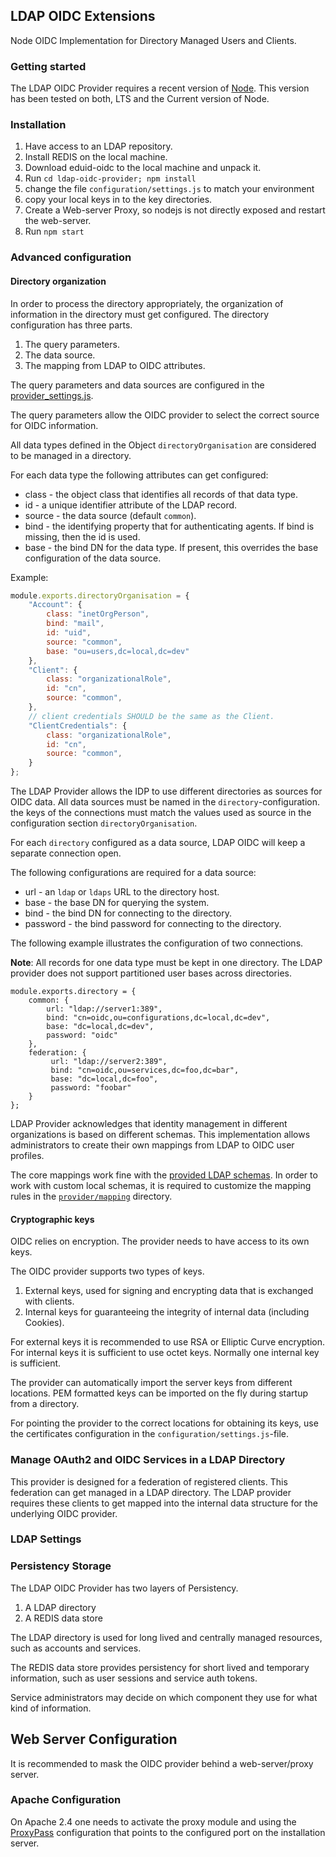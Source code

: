 ## LDAP OIDC Extensions

Node OIDC Implementation for Directory Managed Users and Clients.

### Getting started

The LDAP OIDC Provider requires a recent version of [Node](http://nodejs.org).
This version has been tested on both, LTS and the Current version of Node.

### Installation

1.  Have access to an LDAP repository.
2.  Install REDIS on the local machine.
3.  Download eduid-oidc to the local machine and unpack it.
4.  Run ```cd ldap-oidc-provider; npm install```
5.  change the file ```configuration/settings.js``` to match your environment
6.  copy your local keys in to the key directories.
8.  Create a Web-server Proxy, so nodejs is not directly exposed and restart the
    web-server.
9.  Run ```npm start```

### Advanced configuration

#### Directory organization

In order to process the directory appropriately, the organization of information
in the directory must get configured. The directory configuration has three
parts.

1.  The query parameters.
2.  The data source.
3.  The mapping from LDAP to OIDC attributes.

The query parameters and data sources are configured in the
[provider_settings.js](provider/provider_settings.js).

The query parameters allow the OIDC provider to select the correct source for
OIDC information.

All data types defined in the Object ```directoryOrganisation``` are considered
to be managed in a directory.

For each data type the following attributes can get configured:

*   class - the object class that identifies all records of that data type.
*   id - a unique identifier attribute of the LDAP record.
*   source - the data source (default ```common```).
*   bind - the identifying property that for authenticating agents. If bind is missing, then the id is used.
*   base - the bind DN for the data type. If present, this overrides the base configuration of the data source.

Example:
```javascript
module.exports.directoryOrganisation = {
    "Account": {
        class: "inetOrgPerson",
        bind: "mail",
        id: "uid",
        source: "common",
        base: "ou=users,dc=local,dc=dev"
    },
    "Client": {
        class: "organizationalRole",
        id: "cn",
        source: "common",
    },
    // client credentials SHOULD be the same as the Client.
    "ClientCredentials": {
        class: "organizationalRole",
        id: "cn",
        source: "common",
    }
};
```

The LDAP Provider allows the IDP to use different directories as sources for
OIDC data. All data sources must be named in the ```directory```-configuration.
the keys of the connections must match the values used as source in the
configuration section ```directoryOrganisation```.

For each ```directory``` configured as a data source, LDAP OIDC will keep
a separate connection open.

The following configurations are required for a data source:

*   url - an ```ldap``` or ```ldaps``` URL to the directory host.
*   base - the base DN for querying the system.
*   bind - the bind DN for connecting to the directory.
*   password - the bind password for connecting to the directory.

The following example illustrates the configuration of two connections.

**Note**: All records for one data type must be kept in one directory. The LDAP
provider does not support partitioned user bases across directories.

```
module.exports.directory = {
    common: {
        url: "ldap://server1:389",
        bind: "cn=oidc,ou=configurations,dc=local,dc=dev",
        base: "dc=local,dc=dev",
        password: "oidc"
    },
    federation: {
         url: "ldap://server2:389",
         bind: "cn=oidc,ou=services,dc=foo,dc=bar",
         base: "dc=local,dc=foo",
         password: "foobar"
    }
};
```

LDAP Provider acknowledges that identity management in different organizations
is based on different schemas. This implementation allows administrators to
create their own mappings from LDAP to OIDC user profiles.

The core mappings work fine with the [provided LDAP schemas](schemas). In order
to work with custom local schemas, it is required to customize the mapping rules
in the [```provider/mapping```](provider/mapping) directory.

#### Cryptographic keys

OIDC relies on encryption. The provider needs to have access to its own keys.

The OIDC provider supports two types of keys.

1.  External keys, used for signing and encrypting data that is exchanged with
    clients.
2.  Internal keys for guaranteeing the integrity of internal data (including
    Cookies).

For external keys it is recommended to use RSA or Elliptic Curve encryption.
For internal keys it is sufficient to use octet keys. Normally one internal key
is sufficient.

The provider can automatically import the server keys from different
locations. PEM formatted keys can be imported on the fly during startup from a
directory.

For pointing the provider to the correct locations for obtaining its keys, use
the certificates configuration in the ```configuration/settings.js```-file.

### Manage OAuth2 and OIDC Services in a LDAP Directory

This provider is designed for a federation of registered clients. This
federation can get managed in a LDAP directory. The LDAP provider requires
these clients to get mapped into the internal data structure for the underlying
OIDC provider.   

### LDAP Settings

### Persistency Storage

The LDAP OIDC Provider has two layers of Persistency.

1.  A LDAP directory
2.  A REDIS data store

The LDAP directory is used for long lived and centrally managed resources,
such as accounts and services.

The REDIS data store provides persistency for short lived and temporary
information, such as user sessions and service auth tokens.

Service administrators may decide on which component they use for what kind of
information.

## Web Server Configuration

It is recommended to mask the OIDC provider behind a web-server/proxy server.

### Apache Configuration

On Apache 2.4 one needs to activate the proxy module and using the
[ProxyPass](https://httpd.apache.org/docs/2.4/mod/mod_proxy.html#proxypass)
configuration that points to the configured port on the installation server.
